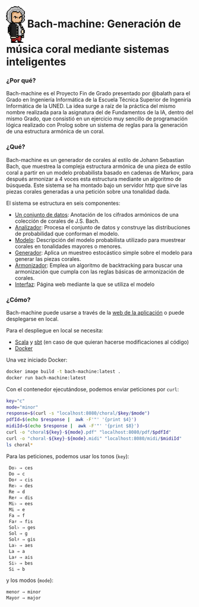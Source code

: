 # <img src="bach.gif" alt="Bach" width="50" align="center"> Bach-machine: Generación de música coral mediante sistemas inteligentes

### ¿Por qué?
Bach-machine es el Proyecto Fin de Grado presentado por @balath para el Grado en Ingeniería Informática de la 
Escuela Técnica Superior de Ingeniría Informática de la UNED. La idea surge a raíz de la práctica del mismo nombre 
realizada para la asignatura del de Fundamentos de la IA, dentro del mismo Grado, que consistió en un ejercicio muy
sencillo de programación lógica realizado con Prolog sobre un sistema de reglas para la generación de una estructura 
armónica de un coral.

### ¿Qué?
Bach-machine es un generador de corales al estilo de Johann Sebastian Bach, que muestrea la compleja estructura armónica
de una pieza de estilo coral a partir en un modelo probabilista basado en cadenas de Markov, para después armonizar a 4
voces esta estructura mediante un algoritmo de búsqueda. Este sistema se ha montado bajo un servidor http que sirve las
piezas corales generadas a una petición sobre una tonalidad dada. 

El sistema se estructura en seis componentes:

+ [Un conjunto de datos](data/rawData.txt): Anotación de los cifrados armónicos de una colección de corales de J.S. Bach.
+ [Analizador](src/main/scala/Parser.scala): Procesa el conjunto de datos y construye las distribuciones de probabilidad que conforman el modelo.
+ [Modelo](src/main/scala/Model.scala): Descripción del modelo probabilista utilizado para muestrear corales en tonalidades mayores o menores.
+ [Generador](src/main/scala/Model.scala): Aplica un muestreo estocástico simple sobre el modelo para generar las piezas corales. 
+ [Armonizador](src/main/scala/Harmonizer.scala): Emplea un algoritmo de backtracking para buscar una armonización que cumpla con las reglas básicas de armonización de corales.
+ [Interfaz](balath.github.io): Página web mediante la que se utiliza el modelo

### ¿Cómo?
Bach-machine puede usarse a través de la [web de la aplicación](balath.github.io) o puede desplegarse en local.

Para el despliegue en local se necesita:
+ [Scala](https://www.scala-lang.org/) y [sbt](www.scala-sbt.org) (en caso de que quieran hacerse modificaciones al código)
+ [Docker](https://www.docker.com/products/docker-desktop/)

Una vez iniciado Docker:
```bash
docker image build -t bach-machine:latest .
docker run bach-machine:latest
```
Con el contenedor ejecutándose, podemos enviar peticiones por `curl`:
```bash
key="c"
mode="minor"
response=$(curl -s "localhost:8080/choral/$key/$mode")
pdfId=$(echo $response |  awk -F'"' '{print $4}')
midiId=$(echo $response |  awk -F'"' '{print $8}')
curl -o "choral${key}-${mode}.pdf" "localhost:8080/pdf/$pdfId"
curl -o "choral-${key}-${mode}.midi" "localhost:8080/midi/$midiId"
ls choral*
```
Para las peticiones, podemos usar los tonos (`key`):
```
 Do♭ ⇒ ces
 Do ⇒ c
 Do♯ ⇒ cis
 Re♭ ⇒ des
 Re ⇒ d
 Re♯ ⇒ dis
 Mi♭ ⇒ ees 
 Mi ⇒ e
 Fa ⇒ f
 Fa♯ ⇒ fis
 Sol♭ ⇒ ges
 Sol ⇒ g
 Sol♯ ⇒ gis
 La♭ ⇒ aes
 La ⇒ a
 La♯ ⇒ ais
 Si♭ ⇒ bes
 Si ⇒ b
```
y los modos (`mode`):
```
menor ⇒ minor
Mayor ⇒ major
```